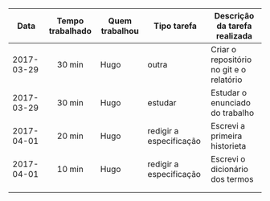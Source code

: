 | Data       | Tempo trabalhado | Quem trabalhou | Tipo tarefa             | Descrição da tarefa realizada            |
|------------|:----------------:|----------------|-------------------------|------------------------------------------|
| 2017-03-29 | 30 min           | Hugo           | outra                   | Criar o repositório no git e o relatório |
| 2017-03-29 | 30 min           | Hugo           | estudar                 | Estudar o enunciado do trabalho          |
| 2017-04-01 | 20 min           | Hugo           | redigir a especificação | Escrevi a primeira historieta            |
| 2017-04-01 | 10 min           | Hugo           | redigir a especificação | Escrevi o dicionário dos termos          |
|            |                  |                |                         |                                          |
|            |                  |                |                         |                                          |
